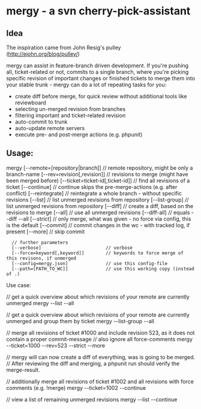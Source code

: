 mergy - a svn cherry-pick-assistant 
=====

Idea
-----

The inspiration came from John Resig's pulley (http://ejohn.org/blog/pulley/)

mergy can assist in feature-branch driven development. 
If you're pushing all, ticket-related or not, commits to a single branch, where
you're picking specific revision of important changes or finished tickets to merge
them into your stable trunk - mergy can do a lot of repeating tasks for you:

- create diff before merge, for quick review without additional tools like reviewboard
- selecting un-merged revision from branches
- filtering important and ticket-related revision
- auto-commit to trunk
- auto-update remote servers
- execute pre- and post-merge actions (e.g. phpunit)

Usage:
-----

mergy [--remote=[repository|branch]]     // remote repository, might be only a branch-name
      [--rev=revision[,revision]]        // revisions to merge (might have been merged before)
      [--ticket=ticket-id[,ticket-id]]   // find all revisions of a ticket
      [--continue]                       // continue skips the pre-merge-actions (e.g. after conflict)
      [--reintegrate]                    // reintegrate a whole branch - without specific revisions
      [--list]                           // list unmerged revisions from repository
      [--list-group]                     // list unmerged revisions from repository
      [--diff]                           // create a diff, based on the revisions to merge
      [--all]                            // use all unmerged revisions
      [--diff-all]                       // equals --diff --all
      [--strict]                         // only merge, what was given - no force via config, this is the default
      [--commit]                         // commit changes in the wc - with tracked log, if present
      [--more]                           // skip commit

      // further parameters
      [--verbose]                        // verbose
      [--force=keyword[,keyword]]        // keywords to force merge of this revisons, if unmerged
      [--config=mergy.json]              // use this config-file
      [--path=[PATH_TO_WC]]              // use this working copy (instead of .)
         
Use case:

// get a quick overview about which revisions of your remote are currently unmerged
mergy --list --all

// get a quick overview about which revisions of your remote are currently unmerged and group them by ticket
mergy --list-group --all

// merge all revisions of ticket #1000 and include revision 523, as it does not contain a proper commit-message
// also ignore all force-comments
mergy --ticket=1000 --rev=523 --strict --more

// mergy will can now create a diff of everything, was is going to be merged. 
// After reviewing the diff and merging, a phpunit run should verify the merge-result.

// additionally merge all revisions of ticket #1002 and all revisions with force comments (e.g. !merge)
mergy --ticket=1002 --continue

// view a list of remaining unmerged revisions
mergy --list --continue
